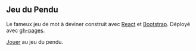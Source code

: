 ## Jeu du Pendu

Le fameux jeu de mot à deviner construit avec [React](https://github.com/facebook/create-react-app) et [Bootstrap](https://getbootstrap.com/). Déployé avec [gh-pages](https://github.com/gitname/react-gh-pages).

[Jouer]() au jeu du pendu.